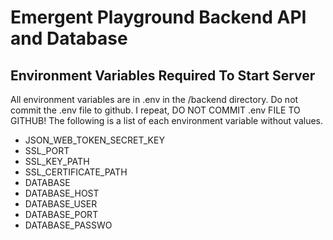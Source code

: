 # Emergent Playground Backend API and Database

## Environment Variables Required To Start Server

All environment variables are in .env in the /backend directory. Do not commit the .env file to github. I repeat, DO NOT COMMIT .env FILE TO GITHUB! The following is a list of each environment variable without values.

- JSON_WEB_TOKEN_SECRET_KEY
- SSL_PORT
- SSL_KEY_PATH
- SSL_CERTIFICATE_PATH
- DATABASE
- DATABASE_HOST
- DATABASE_USER
- DATABASE_PORT
- DATABASE_PASSWO
